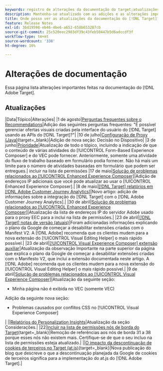 ```yaml
---
keywords: registro de alterações da documentação do target;atualizações da documentação;novos tópicos;edições;atualizações;atualização
description: Mantenha-se atualizado com as adições e as alterações importantes à documentação do  [!DNL Adobe Target] .
title: Onde posso ver as atualizações da documentação do [!DNL Target]?
feature: Release Notes
exl-id: 36d19598-eb46-4be6-a652-658b653287cb
source-git-commit: 25c520eec2983df39c43feb50447b5d6adccdf3f
workflow-type: tm+mt
source-wordcount: '338'
ht-degree: 16%

---
```


# Alterações de documentação

Essa página lista alterações importantes feitas na documentação do [!DNL Adobe Target].

## Atualizações

|Data|Tópico|Alterações|
|1 de agosto|[Perguntas frequentes sobre o Recommendations](/help/main/c-recommendations/c-recommendations-faq/recommendations-faq.md)|Adição das seguintes perguntas frequentes: &quot;É possível gerenciar ofertas visuais criadas pela interface do usuário do [!DNL Target] usando as APIs do [!DNL Target]?&quot;|
|10 de julho|[Configuração de Proxy (Java)](https://experienceleague.adobe.com/en/docs/target-dev/developer/server-side/java/proxy-configuration){target=_blank}|Adição de nova seção: Decisão no Dispositivo|
|3 de junho|[Prioridade](/help/main/c-activities/priority.md)|Atualização de todo o tópico, incluindo a indicação de que o conteúdo de várias atividades do [!UICONTROL Form-Based Experience Composer] e do VEC pode fornecer. Anteriormente, somente uma atividade do fluxo de trabalho baseado em formulário podia fornecer. Não há mais um limite para o número de atividades baseadas em formulário que podem ser entregues.|
incluir na lista de permissões |17 de maio|[Solução de problemas relacionados ao [!UICONTROL Enhanced Experience Composer]](/help/main/c-experiences/c-visual-experience-composer/r-troubleshoot-composer/troubleshooting-issues-related-to-the-enhanced-experience-composer-eec.md)|Adição de endereços IP adicionais que você pode atualizar ao usar o [!UICONTROL Enhanced Experience Composer].|
|8 de maio|[[!DNL Target] relatórios em [!DNL Adobe Customer Journey Analytics]](/help/main/c-integrating-target-with-mac/cja/target-reporting-in-cja.md)|Novo artigo: adição de informações sobre a integração do [!DNL Target] com o [!DNL Adobe Customer Journey Analytics].|
|30 de abril|[Solução de problemas relacionados ao [!UICONTROL Enhanced Experience Composer]](/help/main/c-experiences/c-visual-experience-composer/r-troubleshoot-composer/troubleshooting-issues-related-to-the-enhanced-experience-composer-eec.md)|Atualização da lista de endereços IP do servidor Adobe usado para o proxy EEC para a inclui na lista de permissões.|
|23 de abril|[[!DNL Target] notas de versão (atuais)](/help/main/r-release-notes/release-notes.md)|Foram adicionadas informações explicando o plano da Google de começar a desabilitar extensões criadas com o Manifest V2. A [!DNL Adobe] recomenda que os clientes mudem para a nova extensão do [!UICONTROL Visual Editing Helper] o mais rápido possível.|
|23 de abril|[[!UICONTROL Visual Experience Composer] extensão auxiliar](/help/main/c-experiences/c-visual-experience-composer/r-troubleshoot-composer/vec-helper-browser-extension.md)|Atualização da observação Importante na parte superior da página que explica o plano da Google de começar a desabilitar extensões criadas com o Manifesto V2, que inclui a extensão documentada neste artigo. A [!DNL Adobe] recomenda que os clientes mudem para a nova extensão do [!UICONTROL Visual Editing Helper] o mais rápido possível.|
|9 de abril|[Solução de problemas relacionados ao [!UICONTROL Visual Experience Composer]](/help/main/c-experiences/c-visual-experience-composer/r-troubleshoot-composer/troubleshooting-issues-related-to-the-visual-experience-composer-vec.md)|Atualização da seguinte seção:<ul><li>Minha página não é exibida no VEC (somente VEC) </li></ul>Adição da seguinte nova seção:<ul><li>Problemas causados por conflitos CSS no [!UICONTROL Visual Experience Composer]</li></ul>|
||[Relatórios do Personalization Insights](/help/main/c-reports/c-personalization-insights-reports/personalization-insights-reports.md)|Atualização da seção Considerações.|
|22|[Incluir na lista de permissões nós de borda do Target](https://experienceleague.adobe.com/en/docs/target-dev/developer/implementation/privacy/allowlist-edges){target=_blank}|Remoção de referências aos nós de borda 31 a 38 porque esses nós não existem mais. Certifique-se de que o seu incluo na lista de permissões esteja atualizado.|
||[O impacto da descontinuação de cookies de terceiros no Target (at.js)](https://experienceleague.adobe.com/docs/target-dev/assets/third_party_cookie_deprecation){target=_blank}|Nova publicação do blog que descreve o que a descontinuação planejada da Google de cookies de terceiros significa para a implementação do at.js do [!DNL Adobe Target].|